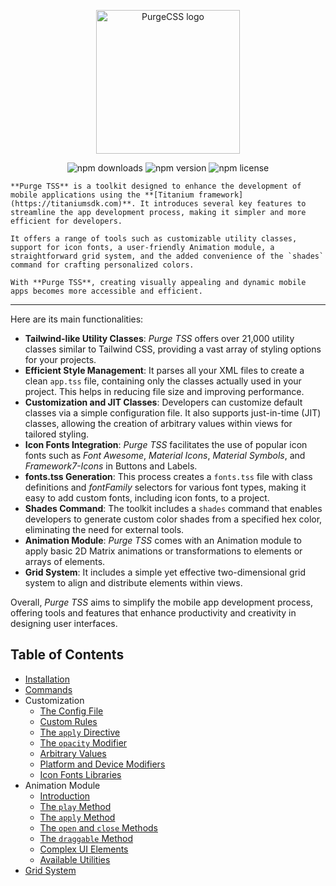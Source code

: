 <p align="center">
  <img src="https://codigomovil.mx/images/logotipo-purgetss-gris.svg" height="230" width="230" alt="PurgeCSS logo"/>
</p>

<div align="center">

<p align="center">
  <img src="https://img.shields.io/npm/dm/purgetss" alt="npm downloads"/>
  <img src="https://img.shields.io/npm/v/purgetss" alt="npm version"/>
  <img src="https://img.shields.io/npm/l/purgetss" alt="npm license"/>
</p>

</div>

```
**Purge TSS** is a toolkit designed to enhance the development of mobile applications using the **[Titanium framework](https://titaniumsdk.com)**. It introduces several key features to streamline the app development process, making it simpler and more efficient for developers.

It offers a range of tools such as customizable utility classes, support for icon fonts, a user-friendly Animation module, a straightforward grid system, and the added convenience of the `shades` command for crafting personalized colors.

With **Purge TSS**, creating visually appealing and dynamic mobile apps becomes more accessible and efficient.
```

---

Here are its main functionalities:

- **Tailwind-like Utility Classes**: *Purge TSS* offers over 21,000 utility classes similar to Tailwind CSS, providing a vast array of styling options for your projects.
- **Efficient Style Management**: It parses all your XML files to create a clean `app.tss` file, containing only the classes actually used in your project. This helps in reducing file size and improving performance.
- **Customization and JIT Classes**: Developers can customize default classes via a simple configuration file. It also supports just-in-time (JIT) classes, allowing the creation of arbitrary values within views for tailored styling.
- **Icon Fonts Integration**: *Purge TSS* facilitates the use of popular icon fonts such as *Font Awesome*, *Material Icons*, *Material Symbols*, and *Framework7-Icons* in Buttons and Labels.
- **fonts.tss Generation**: This process creates a `fonts.tss` file with class definitions and *fontFamily* selectors for various font types, making it easy to add custom fonts, including icon fonts, to a project.
- **Shades Command**: The toolkit includes a `shades` command that enables developers to generate custom color shades from a specified hex color, eliminating the need for external tools.
- **Animation Module**: *Purge TSS* comes with an Animation module to apply basic 2D Matrix animations or transformations to elements or arrays of elements.
- **Grid System**: It includes a simple yet effective two-dimensional grid system to align and distribute elements within views.

Overall, *Purge TSS* aims to simplify the mobile app development process, offering tools and features that enhance productivity and creativity in designing user interfaces.

## Table of Contents

- [Installation](installation.md)
- [Commands](commands.md)
- Customization
  - [The Config File](./customization/1-configuring-guide.md)
  - [Custom Rules](./customization/2-custom-rules.md)
  - [The `apply` Directive](./customization/3-the-apply-directive.md)
  - [The `opacity` Modifier](./customization/4-opacity.md)
  - [Arbitrary Values](./customization/5-arbitrary-values.md)
  - [Platform and Device Modifiers](./customization/6-platform-and-device-modifiers.md)
  - [Icon Fonts Libraries](./customization/7-icon-fonts-libraries.md)
- Animation Module
  - [Introduction](./animation-module/1-introduction.md)
  - [The `play` Method](./animation-module/2-the-play-method.md)
  - [The `apply` Method](./animation-module/3-the-apply-method.md)
  - [The `open` and `close` Methods](./animation-module/4-the-open-and-close-methods.md)
  - [The `draggable` Method](./animation-module/5-the-draggable-method.md)
  - [Complex UI Elements](./animation-module/6-complex-ui-elements.md)
  - [Available Utilities](./animation-module/7-available-utilities.md)
- [Grid System](grid-system.md)
